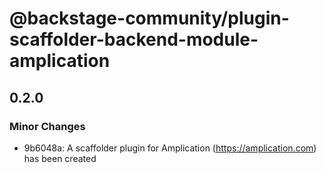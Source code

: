 # @backstage-community/plugin-scaffolder-backend-module-amplication

## 0.2.0

### Minor Changes

- 9b6048a: A scaffolder plugin for Amplication (https://amplication.com) has been created
